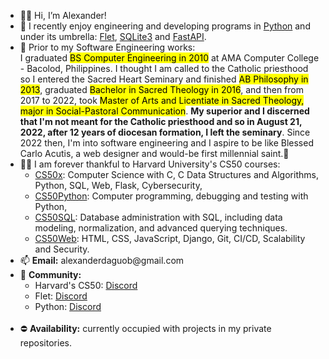 <ul>    
    <li> 👋😄 Hi, I’m Alexander!
    <li> 👀 I recently enjoy engineering and developing programs in <a href="https://www.python.org/">Python</a> and under its umbrella: <a href="https://flet.dev/docs/">Flet</a>, <a href="https://docs.python.org/3/library/sqlite3.html">SQLite3</a> and <a href="https://fastapi.tiangolo.com/">FastAPI</a>.
    <li> 🌱 Prior to my Software Engineering works:<br>I graduated <mark>BS Computer Engineering in 2010</mark> at AMA Computer College - Bacolod, Philippines. I thought I am called to the Catholic priesthood so I entered the Sacred Heart Seminary and finished <mark>AB Philosophy in 2013</mark>, graduated <mark>Bachelor in Sacred Theology in 2016</mark>, and then from 2017 to 2022, took <mark>Master of Arts and Licentiate in Sacred Theology, major in Social-Pastoral Communication</mark>. <strong>My superior and I discerned that I'm not meant for the Catholic priesthood and so in August 21, 2022, after 12 years of diocesan formation, I left the seminary</strong>. Since 2022 then, I'm into software engineering and I aspire to be like Blessed Carlo Acutis, a web designer and would-be first millennial saint.🙏
    <li> 👨‍💻 I am forever thankful to Harvard University's CS50 courses:
        <ul>
            <li><a href="https://cs50.harvard.edu/x">CS50x</a>: Computer Science with C, C Data Structures and Algorithms, Python, SQL, Web, Flask, Cybersecurity, 
            <li><a href="http://cs50.harvard.edu/python">CS50Python</a>: Computer programming, debugging and testing with Python, 
            <li><a href="https://cs50.harvard.edu/sql">CS50SQL</a>: Database administration with SQL, including data modeling, normalization, and advanced querying techniques.
            <li><a href="http://cs50.harvard.edu/web">CS50Web</a>: HTML, CSS, JavaScript, Django, Git, CI/CD, Scalability and Security.
        </ul>
    </li>
    <li> 📫 <b>Email:</b> alexanderdaguob@gmail.com
    <li> 👥 <b>Community:</b> 
        <ul>
            <li>Harvard's CS50: <a href="https://discord.gg/cs50">Discord</a></li>
            <li>Flet: <a href="https://discord.com/invite/dzWXP8SHG8">Discord</a></li>
            <li>Python: <a href="https://discord.gg/python">Discord</a></li>
        </ul><br>
    <li> ⛔ <b>Availability:</b> currently occupied with projects in my private repositories.
<ul>
<!---
addaguob/addaguob is a ✨ special ✨ repository because its `README.md` (this file) appears on your GitHub profile.
You can click the Preview link to take a look at your changes.
--->
